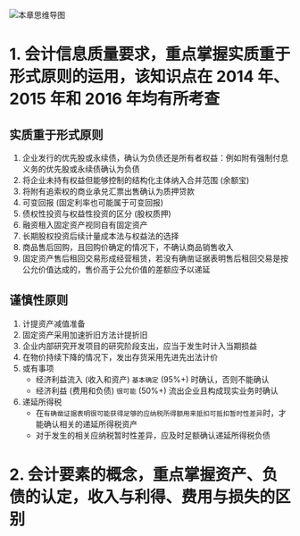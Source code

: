 
![][image-1]
# 1. 会计信息质量要求，重点掌握实质重于形式原则的运用，该知识点在 2014 年、2015 年和 2016 年均有所考查
## 实质重于形式原则
1. 企业发行的优先股或永续债，确认为负债还是所有者权益：例如附有强制付息义务的优先股或永续债确认为负债
2. 将企业未持有权益但能够控制的结构化主体纳入合并范围 (余额宝)
3. 将附有追索权的商业承兑汇票出售确认为质押贷款
4. 可变回报 (固定利率也可能属于可变回报) 
5. 债权性投资与权益性投资的区分 (股权质押) 
6. 融资租入固定资产视同自有固定资产
7. 长期股权投资后续计量成本法与权益法的选择
8. 商品售后回购，且回购价确定的情况下，不确认商品销售收入
9. 固定资产售后租回交易形成经营租赁，若没有确凿证据表明售后租回交易是按公允价值达成的，售价高于公允价值的差额应予以递延

## 谨慎性原则
1. 计提资产减值准备
2. 固定资产采用加速折旧方法计提折旧
3. 企业内部研究开发项目的研究阶段支出，应当于发生时计入当期损益
4. 在物价持续下降的情况下，发出存货采用先进先出法计价
5. 或有事项
	- 经济利益流入 (收入和资产) `基本确定` (95%+) 时确认，否则不能确认
	- 经济利益 (费用和负债) `很可能` (50%+) 流出企业且构成现实业务时确认
6. 递延所得税
	- 在`有确凿证据表明很可能获得足够的应纳税所得额用来抵扣可抵扣暂时性差异`时，才能确认相关的递延所得税资产
	- 对于发生的相关应纳税暂时性差异，应及时足额确认递延所得税负债

# 2. 会计要素的概念，重点掌握资产、负债的认定，收入与利得、费用与损失的区别

[image-1]:	http://pic.yupoo.com/jean0326/HgzKNgSB/HZlOS.jpg "本章思维导图"